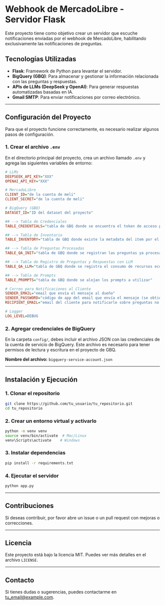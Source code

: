 # Webhook de MercadoLibre - Servidor Flask

Este proyecto tiene como objetivo crear un servidor que escuche notificaciones enviadas por el webhook de MercadoLibre, habilitando exclusivamente las notificaciones de preguntas.

## Tecnologías Utilizadas
- **Flask**: Framework de Python para levantar el servidor.
- **BigQuery (GBQ)**: Para almacenar y gestionar la información relacionada con las preguntas y respuestas.
- **APIs de LLMs (DeepSeek y OpenAI)**: Para generar respuestas automatizadas basadas en IA.
- **Gmail SMTP**: Para enviar notificaciones por correo electrónico.

---

## Configuración del Proyecto

Para que el proyecto funcione correctamente, es necesario realizar algunos pasos de configuración.

### 1. Crear el archivo `.env`
En el directorio principal del proyecto, crea un archivo llamado `.env` y agrega las siguientes variables de entorno:

```ini
# LLMs
DEEPSEEK_API_KEY="XXX"
OPENAI_API_KEY="XXX"

# MercadoLibre
CLIENT_ID="de la cuenta de meli"
CLIENT_SECRET="de la cuenta de meli"

# BigQuery (GBQ)
DATASET_ID="ID del dataset del proyecto"

## --> Tabla de Credenciales
TABLE_CREDENTIALS="tabla de GBQ donde se encuentra el token de acceso para responder preguntas en la API de Meli"

## --> Tabla de Inventario
TABLE_INVENTORY="tabla de GBQ donde existe la metadata del item por el cual se pregunta"

## --> Tabla de Preguntas Procesadas
TABLE_QA_INIT="tabla de GBQ donde se registran las preguntas ya procesadas para no volver a procesar"

## --> Tabla de Registro de Preguntas y Respuestas con LLM
TABLE_QA_LLM="tabla de GBQ donde se registra el consumo de recursos económicos del LLM"

## --> Tabla de Prompts
TABLE_PROMPTS="tabla de GBQ donde se alojan los prompts a utilizar"

# Correo para Notificaciones al Cliente
SENDER_EMAIL="email que envía el mensaje al dueño"
SENDER_PASSWORD="código de app del email que envía el mensaje (se obtiene desde Gmail)"
RECIPIENT_EMAIL="email del cliente para notificarle sobre preguntas no respondidas"

# Logger
LOG_LEVEL=DEBUG
```

### 2. Agregar credenciales de BigQuery
En la carpeta `config/`, debes incluir el archivo JSON con las credenciales de la cuenta de servicio de BigQuery. Este archivo es necesario para tener permisos de lectura y escritura en el proyecto de GBQ.

**Nombre del archivo:** `bigquery-service-account.json`

---

## Instalación y Ejecución

### 1. Clonar el repositorio
```sh
git clone https://github.com/tu_usuario/tu_repositorio.git
cd tu_repositorio
```

### 2. Crear un entorno virtual y activarlo
```sh
python -m venv venv
source venv/bin/activate  # Mac/Linux
venv\Scripts\activate    # Windows
```

### 3. Instalar dependencias
```sh
pip install -r requirements.txt
```

### 4. Ejecutar el servidor
```sh
python app.py
```

---

## Contribuciones
Si deseas contribuir, por favor abre un issue o un pull request con mejoras o correcciones.

---

## Licencia
Este proyecto está bajo la licencia MIT. Puedes ver más detalles en el archivo `LICENSE`.

---

## Contacto
Si tienes dudas o sugerencias, puedes contactarme en [tu_email@example.com](mailto:tu_email@example.com).

